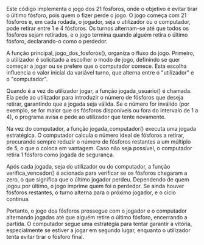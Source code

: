 Este código implementa o jogo dos 21 fósforos, onde o objetivo é evitar tirar o último fósforo, pois quem o fizer perde o jogo. O jogo começa com 21 fósforos e, em cada rodada, o jogador, seja o utilizador ou o computador, pode retirar entre 1 e 4 fósforos. Os turnos alternam-se até que todos os fósforos sejam retirados, e o jogo termina quando alguém retira o último fósforo, declarando-o como o perdedor.

A função principal, jogo_dos_fosforos(), organiza o fluxo do jogo. Primeiro, o utilizador é solicitado a escolher o modo de jogo, definindo se quer começar a jogar ou se prefere que o computador comece. Esta escolha influencia o valor inicial da variável turno, que alterna entre o "utilizador" e o "computador".

Quando é a vez do utilizador jogar, a função jogada_usuario() é chamada. Ela pede ao utilizador para introduzir o número de fósforos que deseja retirar, garantindo que a jogada seja válida. Se o número for inválido (por exemplo, se for maior que os fósforos disponíveis ou fora do intervalo de 1 a 4), o programa avisa e pede ao utilizador que tente novamente.

Na vez do computador, a função jogada_computador() executa uma jogada estratégica. O computador calcula o número ideal de fósforos a retirar, procurando sempre reduzir o número de fósforos restantes a um múltiplo de 5, o que o coloca em vantagem. Caso não seja possível, o computador retira 1 fósforo como jogada de segurança.

Após cada jogada, seja do utilizador ou do computador, a função verifica_vencedor() é acionada para verificar se os fósforos chegaram a zero, o que significa que o último jogador perdeu. Dependendo de quem jogou por último, o jogo imprime quem foi o perdedor. Se ainda houver fósforos restantes, o turno alterna para o próximo jogador, e o ciclo continua.

Portanto, o jogo dos fósforos prossegue com o jogador e o computador alternando jogadas até que alguém retire o último fósforo, encerrando a partida. O computador segue uma estratégia para tentar garantir a vitória, especialmente se estiver a jogar em segundo lugar, enquanto o utilizador tenta evitar tirar o fósforo final.